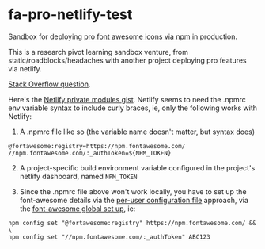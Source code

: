 # fa-pro-netlify-test

Sandbox for deploying [pro font awesome icons via npm](https://fontawesome.com/how-to-use/on-the-web/setup/using-package-managers) in production.

This is a research pivot learning sandbox venture, from static/roadblocks/headaches with another project deploying pro features via netlify.

[Stack Overflow question](https://stackoverflow.com/questions/55514076/npmrc-config-file-not-reading-environment-variable-to-download-private-node-mod).

Here's the [Netlify private modules gist](https://gist.github.com/biilmann/0b2250095eedc188d0c9). Netlify seems to need the .npmrc env variable syntax to include curly braces, ie, only the following works with Netlify:

1. A .npmrc file like so (the variable name doesn't matter, but syntax does)

```
@fortawesome:registry=https://npm.fontawesome.com/
//npm.fontawesome.com/:_authToken=${NPM_TOKEN}
```

2. A project-specific build environment variable configured in the project's netlify dashboard, named `NPM_TOKEN`

3. Since the .npmrc file above won't work locally, you have to set up the font-awesome details via the [per-user configuration file](https://docs.npmjs.com/misc/config#npmrc-files) approach, via the [font-awesome global set up](https://fontawesome.com/how-to-use/on-the-web/setup/using-package-managers#installing-pro), ie:

```
npm config set "@fortawesome:registry" https://npm.fontawesome.com/ && \
npm config set "//npm.fontawesome.com/:_authToken" ABC123
```
